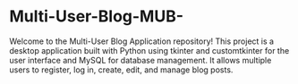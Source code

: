 # Multi-User-Blog-MUB-
Welcome to the Multi-User Blog Application repository! This project is a desktop application built with Python using tkinter and customtkinter for the user interface and MySQL for database management. It allows multiple users to register, log in, create, edit, and manage blog posts.
